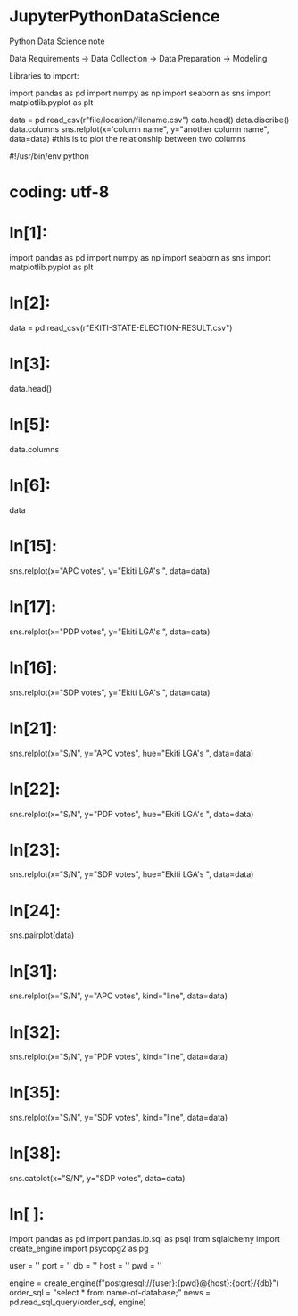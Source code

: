 # JupyterPythonDataScience
Python Data Science note

Data Requirements -> Data Collection -> Data Preparation -> Modeling 

Libraries to import:

import pandas as pd
import numpy as np
import seaborn as sns
import matplotlib.pyplot as plt

data = pd.read_csv(r"file/location/filename.csv")
data.head()
data.discribe()
data.columns
sns.relplot(x='column name", y="another column name", data=data) #this is to plot the relationship between two columns

#!/usr/bin/env python
# coding: utf-8

# In[1]:


import pandas as pd
import numpy as np
import seaborn as sns
import matplotlib.pyplot as plt


# In[2]:


data = pd.read_csv(r"EKITI-STATE-ELECTION-RESULT.csv")


# In[3]:


data.head()


# In[5]:


data.columns


# In[6]:


data


# In[15]:


sns.relplot(x="APC votes", y="Ekiti LGA's ", data=data)


# In[17]:


sns.relplot(x="PDP votes", y="Ekiti LGA's ", data=data)


# In[16]:


sns.relplot(x="SDP votes", y="Ekiti LGA's ", data=data)


# In[21]:


sns.relplot(x="S/N", y="APC votes", hue="Ekiti LGA's ", data=data)


# In[22]:


sns.relplot(x="S/N", y="PDP votes", hue="Ekiti LGA's ", data=data)


# In[23]:


sns.relplot(x="S/N", y="SDP votes", hue="Ekiti LGA's ", data=data)


# In[24]:


sns.pairplot(data)


# In[31]:


sns.relplot(x="S/N", y="APC votes", kind="line", data=data)


# In[32]:


sns.relplot(x="S/N", y="PDP votes", kind="line", data=data)


# In[35]:


sns.relplot(x="S/N", y="SDP votes", kind="line", data=data)


# In[38]:


sns.catplot(x="S/N", y="SDP votes", data=data)


# In[ ]:

import pandas as pd
import pandas.io.sql as psql
from sqlalchemy import create_engine
import psycopg2 as pg

user = ''
port = ''
db = ''
host = ''
pwd = ''

engine = create_engine(f"postgresql://{user}:{pwd}@{host}:{port}/{db}")
order_sql = "select * from name-of-database;"
news = pd.read_sql_query(order_sql, engine)


